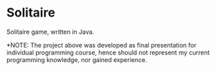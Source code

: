 # Solitaire
Solitaire game, written in Java.


*NOTE:
The project above was developed as final presentation for individual programming course, hence should not represent my current programming knowledge, nor gained experience.
